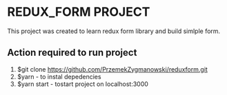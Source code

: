 # REDUX_FORM PROJECT

This project was created to learn redux form library and build simlple form.

## Action required to run project
1. $git clone https://github.com/PrzemekZygmanowski/reduxform.git
2. $yarn - to instal depedencies
3. $yarn start - tostart project on localhost:3000




